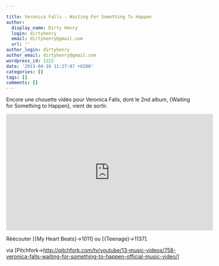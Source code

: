 ```yaml
---

title: Veronica Falls - Waiting For Something To Happen
author:
  display_name: Dirty Henry
  login: dirtyhenry
  email: dirtyhenry@gmail.com
  url: ''
author_login: dirtyhenry
author_email: dirtyhenry@gmail.com
wordpress_id: 1222
date: '2013-04-19 11:27:07 +0200'
categories: []
tags: []
comments: []
---
```

Encore une chouette vidéo pour Veronica Falls, dont le 2nd album, {Waiting for Something to Happen}, vient de sortir.

<iframe width="560" height="315" src="http://www.youtube.com/embed/AkidhFXCm_U" frameborder="0" allowfullscreen></iframe>

Réécouter [{My Heart Beats}->1011] ou [{Teenage}->1137].

via [Pitchfork->http://pitchfork.com/tv/youtube/13-music-videos/758-veronica-falls-waiting-for-something-to-happen-official-music-video/]
